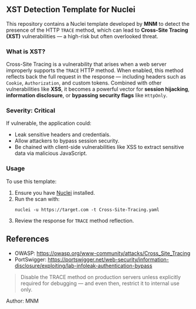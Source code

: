 ## XST Detection Template for Nuclei

This repository contains a Nuclei template developed by **MNM** to detect the presence of the HTTP `TRACE` method, which can lead to **Cross-Site Tracing (XST)** vulnerabilities — a high-risk but often overlooked threat.

### What is XST?

Cross-Site Tracing is a vulnerability that arises when a web server improperly supports the `TRACE` HTTP method. When enabled, this method reflects back the full request in the response — including headers such as `Cookie`, `Authorization`, and custom tokens. Combined with other vulnerabilities like **XSS**, it becomes a powerful vector for **session hijacking**, **information disclosure**, or **bypassing security flags** like `HttpOnly`.

### Severity: Critical

If vulnerable, the application could:
- Leak sensitive headers and credentials.
- Allow attackers to bypass session security.
- Be chained with client-side vulnerabilities like XSS to extract sensitive data via malicious JavaScript.

### Usage

To use this template:
1. Ensure you have [Nuclei](https://github.com/projectdiscovery/nuclei) installed.
2. Run the scan with:
   ```
   nuclei -u https://target.com -t Cross-Site-Tracing.yaml
   ```
3. Review the response for `TRACE` method reflection.

## References
- OWASP: https://owasp.org/www-community/attacks/Cross_Site_Tracing  
- PortSwigger: https://portswigger.net/web-security/information-disclosure/exploiting/lab-infoleak-authentication-bypass

> Disable the TRACE method on production servers unless explicitly required for debugging — and even then, restrict it to internal use only.


Author: MNM

